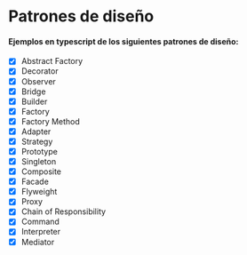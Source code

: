 # Patrones de diseño

#### Ejemplos en typescript de los siguientes patrones de diseño:

  - [x] Abstract Factory
  - [x] Decorator
  - [x] Observer
  - [x] Bridge
  - [x] Builder
  - [x] Factory 
  - [x] Factory Method 
  - [x] Adapter 
  - [x] Strategy
  - [x] Prototype  
  - [x] Singleton
  - [x] Composite
  - [x] Facade
  - [x] Flyweight
  - [x] Proxy
  - [x] Chain of Responsibility 
  - [x] Command
  - [x] Interpreter
  - [x] Mediator